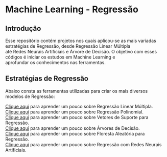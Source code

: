 # Machine Learning - Regressão

## Introdução
Esse repositório contém projetos nos quais aplicou-se as mais variadas estratégias de Regressão, desde Regressão Linear Múltipla  
até Redes Neurais Artificiais e Árvore de Decisão. O objetivo com esses códigos é iniciar os estudos em Machine Learning e  
aprofundar os conhecimentos nas ferramentas.

## Estratégias de Regressão
Abaixo consta as ferramentas utilizadas para criar os mais diversos modelos de Regressão:

[Clique aqui](https://github.com/antonioteixeirasn/regression_projects/tree/master/MLR) para aprender um pouco sobre Regressão Linear Múltipla.  
[Clique aqui](https://github.com/antonioteixeirasn/regression_projects/tree/master/Polinomial) para aprender um pouco sobre Regressão Polinomial.  
[Clique aqui](https://github.com/antonioteixeirasn/regression_projects/tree/master/SVR) para aprender um pouco sobre Vetores de Suporte para Regressão.  
[Clique aqui](https://github.com/antonioteixeirasn/regression_projects/tree/master/Decision_Tree) para aprender um pouco sobre Árvores de Decisão.  
[Clique aqui](https://github.com/antonioteixeirasn/regression_projects/tree/master/Random_Forest_Regression) para aprender um pouco sobre Floresta Aleatória para Regressão.  
[Clique aqui](https://github.com/antonioteixeirasn/regression_projects/tree/master/Neural_Network) para aprender um pouco sobre Regressão com Redes Neurais Artificiais.  
